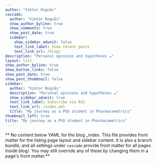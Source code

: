```yaml
---
author: "Viktor Rognås"
cascade:
  author: "Viktor Rognås"
  show_author_byline: true
  show_comments: true
  show_post_date: true
  sidebar:
    show_sidebar_adunit: false
    text_link_label: View recent posts
    text_link_url: /blog/
description: "Personal opinions and hypotheses ☁"
layout: list
show_author_byline: true
show_button_links: false
show_post_date: true
show_post_thumbnail: false
sidebar:
  author: "Viktor Rognås"
  description: "Personal opinions and hypotheses ☁"
  show_sidebar_adunit: true
  text_link_label: Subscribe via RSS
  text_link_url: /index.xml
  title: "My journey as a PhD student in Pharmacometrics"
thumbnail_left: true
title: "My journey as a PhD student in Pharmacometrics"
---
```


** No content below YAML for the blog _index. This file provides front matter for the listing page layout and sidebar content. It is also a branch bundle, and all settings under `cascade` provide front matter for all pages inside blog/. You may still override any of these by changing them in a page's front matter.**
